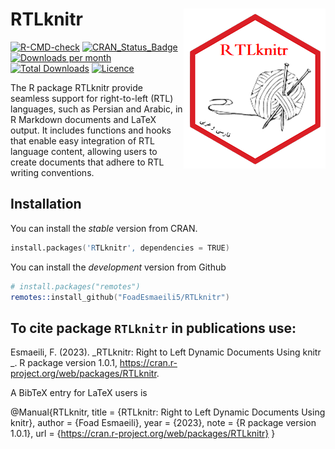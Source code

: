 # RTLknitr <img src="man/figures/logo.png" align="right" /> 

[![R-CMD-check](https://github.com/FoadEsmaeili5/RTLknitr/actions/workflows/R-CMD-check.yaml/badge.svg)](https://github.com/FoadEsmaeili5/RTLknitr/actions/workflows/R-CMD-check.yaml)
[![CRAN_Status_Badge](https://www.r-pkg.org/badges/version/RTLknitr)](https://cran.r-project.org/package=RTLknitr)
[![Downloads per month](https://cranlogs.r-pkg.org/badges/RTLknitr)](https://cran.r-project.org/package=RTLknitr)
[![Total Downloads](https://cranlogs.r-pkg.org/badges/grand-total/RTLknitr)](https://cran.r-project.org/package=RTLknitr)
[![Licence](https://img.shields.io/badge/licence-GPL--3-blue.svg)](https://www.gnu.org/licenses/gpl-3.0.en.html)


The R package RTLknitr provide seamless support for right-to-left (RTL) languages, such as Persian and Arabic, in R Markdown documents and LaTeX output. It includes functions and hooks that enable easy integration of RTL language content, allowing users to create documents that adhere to RTL writing conventions.


## Installation

You can install the *stable* version from
CRAN.

```s
install.packages('RTLknitr', dependencies = TRUE)
```

You can install the *development* version from
Github

```s
# install.packages("remotes")
remotes::install_github("FoadEsmaeili5/RTLknitr")
```

## To cite package `RTLknitr` in publications use:
  Esmaeili, F. (2023). _RTLknitr: Right to Left Dynamic Documents Using knitr _. R package version 1.0.1,
  <https://cran.r-project.org/web/packages/RTLknitr>.

A BibTeX entry for LaTeX users is

  @Manual{RTLknitr,
    title = {RTLknitr: Right to Left Dynamic Documents Using knitr},
    author = {Foad Esmaeili},
    year = {2023},
    note = {R package version 1.0.1},
    url = {https://cran.r-project.org/web/packages/RTLknitr}
  }
  
